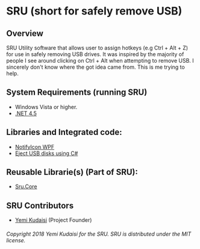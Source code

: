 # SRU (short for safely remove USB)
## Overview
 SRU Utility software that allows user to assign hotkeys (e.g Ctrl + Alt + Z) for use in safely removing USB drives. It was inspired by the majority of people I see around clicking on Ctrl + Alt when attempting to remove USB. I sincerely don't know where the got idea came from. This is me trying to help.

## System Requirements (running SRU)
 - Windows Vista or higher.
 - [.NET 4.5](http://www.microsoft.com/en-au/download/details.aspx?id=30653)
 
 ## Libraries and Integrated code:

* [NotifyIcon WPF](https://bitbucket.org/hardcodet/notifyicon-wpf/src)
* [Eject USB disks using C#](https://www.codeproject.com/Articles/13530/Eject-USB-disks-using-C)

## Reusable Librarie(s) (Part of SRU):

* [Sru.Core](https://github.com/yemikudaisi/safely-remove-usb/tree/master/Sru.Core)

## SRU Contributors

* [Yemi Kudaisi](https://github.com/yemikudaisi/) (Project Founder)

###### Copyright 2018 Yemi Kudaisi for the SRU. SRU is distributed under the MIT license.
